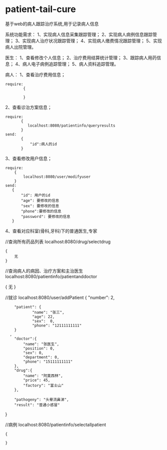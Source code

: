 # patient-tail-cure
基于web的病人跟踪治疗系统,用于记录病人信息




系统功能需求：
1、实现病人信息采集跟踪管理；
2、实现病人病例信息跟踪管理；
3、实现病人治疗状况跟踪管理；
4、实现病人缴费情况跟踪管理；
5、实现病人出院管理。


医生：
1、查看修改个人信息；
2、治疗费用结算统计管理；
3、跟踪病人用药信息；
4、病人电子病例追踪管理；
5、病人资料追踪管理。


病人：
1、查看治疗费用信息；

    require:
            {
                
            }

2、查看诊治方案信息；

    require:
           {
              localhost:8080/patientinfo/queryresults
           }
    send:
           {
               "id":病人的id
           }
3、查看修改用户信息；
    
    require:
        {
            localhost:8080/user/modifyuser
        }
    send:
       {
           "id": 用户的id  
           "age": 要修改的信息
           "sex": 要修改的信息
           "phone":要修改的信息
           "password": 要修改的信息
       }
4、查看对应科室(骨科,牙科)下的普通医生,专家

    





//查询所有药品列表
localhost:8080/drug/selectdrug

    {
        无
    }
  
//查询病人的病因、治疗方案和主治医生    
localhost:8080/patientinfo/patientanddoctor

{
    无
}

//就诊
localhost:8080/user/addPatient
{
     "number": 2,
    
        "patient": {
        		"name": "张三",
        		"age": 22,
        		"sex":	0,
        		"phone": "12111111111"
        }
      ,
        "doctor":{
        	"name": "张医生",
        	"position": 0,
        	"sex": 0,
        	"department": 0,
        	"phone": "15111111111"
        },
        "drug":{
        	"name": "阿莫西林",
        	"price": 45,
        	"factory": "富士山"
        },
    
        "pathogeny": "头晕流鼻涕",
        "result": "普通小感冒"
}

//病例
localhost:8080/patientinfo/selectallpatient

    {
    
    }
